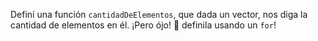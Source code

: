Definí una función `cantidadDeElementos`, que dada un vector, nos diga la cantidad de elementos en él.
¡Pero ójo! :eyes: definila usando un `for`!